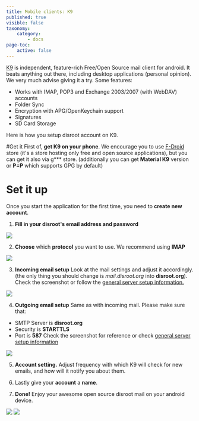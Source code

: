 ```yaml
---
title: Mobile clients: K9
published: true
visible: false
taxonomy:
    category:
        - docs
page-toc:
    active: false
---
```


[K9](https://en.wikipedia.org/wiki/K-9_Mail) is independent, feature-rich Free/Open Source mail client for android. It beats anything out there, including desktop applications (personal opinion). We very much advise giving it a try. Some features:
 - Works with IMAP, POP3 and Exchange 2003/2007 (with WebDAV) accounts
 - Folder Sync
 - Encryption with APG/OpenKeychain support
 - Signatures
 - SD Card Storage

Here is how you setup disroot account on K9.

#Get it
First of, **get K9 on your phone**. We encourage you to use [F-Droid](https://f-droid.org/) store (it's a store hosting only free and open source applications), but you can get it also via g*** store. (additionally you can get **Material K9** version or **P=P** which supports GPG by default)
# Set it up
Once you start the application for the first time, you need to **create new account**.
1. **Fill in your disroot's email address and password**

![](en/android-k9_1.png)

2. **Choose** which **protocol** you want to use. We recommend using **IMAP**

![](en/android-k9_2.png)

3. **Incoming email setup**
Look at the mail settings and adjust it accordingly. (the only thing you should change is *mail.disroot.org* into **disroot.org**). Check the screenshot or follow the [general server setup information.](https://howto.disroot.org/pt/email/email-clients)

![](en/android-k9_3.png)

4. **Outgoing email setup**
Same as with incoming mail. Please make sure that:
 - SMTP Server is **disroot.org**
 - Security is **STARTTLS**
 - Port is **587**
Check the screenshot for reference or check [general server setup information](#Other)

![](en/android-k9_4.png)

5. **Account setting.**
Adjust frequency with which K9 will check for new emails, and how will it notify you about them.

6. Lastly give your **account** a **name**.

7. **Done!**
Enjoy your awesome open source disroot mail on your android device.

![](en/android-k9_5.png) ![](en/android-k9_6.png)

